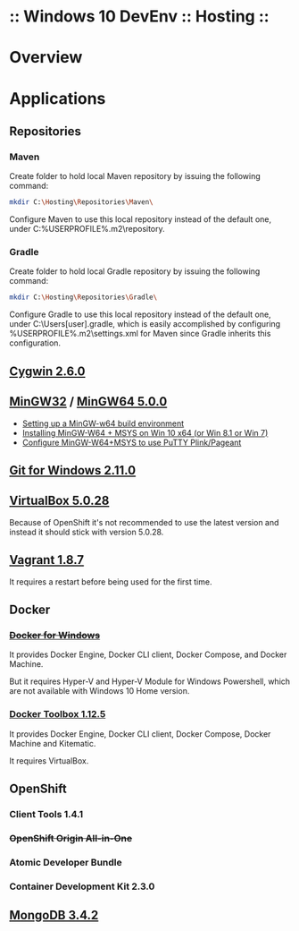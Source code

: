 ﻿:: Windows 10 DevEnv :: Hosting ::
==================================

# Overview

# Applications

## Repositories

### Maven

Create folder to hold local Maven repository by issuing the following command:

```bash
mkdir C:\Hosting\Repositories\Maven\
```

Configure Maven to use this local repository instead of the default one, under C:%USERPROFILE%\.m2\repository\.

### Gradle

Create folder to hold local Gradle repository by issuing the following command:

```bash
mkdir C:\Hosting\Repositories\Gradle\
```

Configure Gradle to use this local repository instead of the default one, under C:\Users\[user]\.gradle\, which is easily accomplished by configuring %USERPROFILE%\.m2\settings.xml for Maven since Gradle inherits this configuration.

## [Cygwin 2.6.0](https://www.cygwin.com/)

## [MinGW32](http://www.mingw.org/) / [MinGW64 5.0.0](https://mingw-w64.org/)

- [Setting up a MinGW-w64 build environment](http://ascend4.org/Setting_up_a_MinGW-w64_build_environment)
- [Installing MinGW-W64 + MSYS on Win 10 x64 (or Win 8.1 or Win 7)](http://rperki.blogspot.co.uk/2015/05/installing-mingw-w64-msys-on-win-81-x64.html)
- [Configure MinGW-W64+MSYS to use PuTTY Plink/Pageant](https://rperki.blogspot.co.uk/2014/09/configure-mingw-w64msys-to-use-putty.html)

## [Git for Windows 2.11.0](https://git-for-windows.github.io/)

## [VirtualBox 5.0.28](https://www.virtualbox.org/)

Because of OpenShift it's not recommended to use the latest version and instead it should stick with version 5.0.28.
 
## [Vagrant 1.8.7](https://www.vagrantup.com/)

It requires a restart before being used for the first time.

## Docker

### ~~[Docker for Windows](https://docs.docker.com/docker-for-windows/)~~

It provides Docker Engine, Docker CLI client, Docker Compose, and Docker Machine.

But it requires Hyper-V and Hyper-V Module for Windows Powershell, which are not available with Windows 10 Home version.

### [Docker Toolbox 1.12.5](https://www.docker.com/products/docker-toolbox)

It provides Docker Engine, Docker CLI client, Docker Compose, Docker Machine and Kitematic.

It requires VirtualBox.

## OpenShift

### Client Tools 1.4.1

### ~~OpenShift Origin All-in-One~~

### Atomic Developer Bundle

### Container Development Kit 2.3.0

## [MongoDB 3.4.2](https://www.mongodb.com/)
